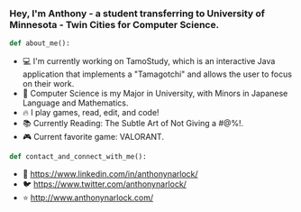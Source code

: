 ### Hey, I'm Anthony - a student transferring to University of Minnesota - Twin Cities for Computer Science.

```python
def about_me():
```
- 💻 I'm currently working on TamoStudy, which is an interactive Java application that implements a "Tamagotchi" and allows the user to focus on their work.
- 🏫 Computer Science is my Major in University, with Minors in Japanese Language and Mathematics.
- 🔥 I play games, read, edit, and code!
- 📚 Currently Reading: The Subtle Art of Not Giving a #@%!.
- 🎮 Current favorite game: VALORANT.

```python
def contact_and_connect_with_me():
```
- 📲 https://www.linkedin.com/in/anthonynarlock/
- 🐦 https://www.twitter.com/anthonynarlock/
- ⭐️ http://www.anthonynarlock.com/

<!--
**anthonynarlock/anthonynarlock** is a ✨ _special_ ✨ repository because its `README.md` (this file) appears on your GitHub profile.

Here are some ideas to get you started:

- 🔭 I’m currently working on ...
- 🌱 I’m currently learning ...
- 👯 I’m looking to collaborate on ...
- 🤔 I’m looking for help with ...
- 💬 Ask me about ...
- 📫 How to reach me: ...
- 😄 Pronouns: ...
- ⚡ Fun fact: ...
-->
